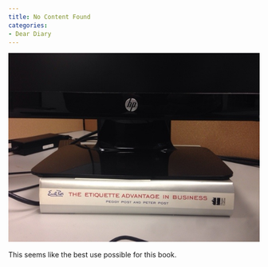 ```yaml
---
title: No Content Found
categories:
- Dear Diary
---
```


![](/assets/posts/2014/20140621-175215-64335050.jpg)
  



This seems like the best use possible for this book.
